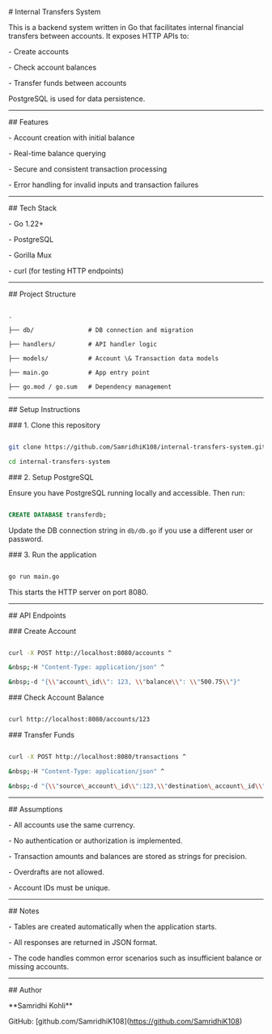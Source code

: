 \# Internal Transfers System



This is a backend system written in Go that facilitates internal financial transfers between accounts. It exposes HTTP APIs to:



\- Create accounts

\- Check account balances

\- Transfer funds between accounts



PostgreSQL is used for data persistence.



---



\## Features



\- Account creation with initial balance

\- Real-time balance querying

\- Secure and consistent transaction processing

\- Error handling for invalid inputs and transaction failures



---



\## Tech Stack



\- Go 1.22+

\- PostgreSQL

\- Gorilla Mux

\- curl (for testing HTTP endpoints)



---



\## Project Structure



```

.

├── db/               # DB connection and migration

├── handlers/         # API handler logic

├── models/           # Account \& Transaction data models

├── main.go           # App entry point

├── go.mod / go.sum   # Dependency management

```



---



\## Setup Instructions



\### 1. Clone this repository



```bash

git clone https://github.com/SamridhiK108/internal-transfers-system.git

cd internal-transfers-system

```



\### 2. Setup PostgreSQL



Ensure you have PostgreSQL running locally and accessible. Then run:



```sql

CREATE DATABASE transferdb;

```



Update the DB connection string in `db/db.go` if you use a different user or password.



\### 3. Run the application



```bash

go run main.go

```



This starts the HTTP server on port 8080.



---



\## API Endpoints



\### Create Account



```bash

curl -X POST http://localhost:8080/accounts ^

&nbsp;-H "Content-Type: application/json" ^

&nbsp;-d "{\\"account\_id\\": 123, \\"balance\\": \\"500.75\\"}"

```



\### Check Account Balance



```bash

curl http://localhost:8080/accounts/123

```



\### Transfer Funds



```bash

curl -X POST http://localhost:8080/transactions ^

&nbsp;-H "Content-Type: application/json" ^

&nbsp;-d "{\\"source\_account\_id\\":123,\\"destination\_account\_id\\":456,\\"amount\\":\\"100.25\\"}"

```



---



\## Assumptions



\- All accounts use the same currency.

\- No authentication or authorization is implemented.

\- Transaction amounts and balances are stored as strings for precision.

\- Overdrafts are not allowed.

\- Account IDs must be unique.



---



\## Notes



\- Tables are created automatically when the application starts.

\- All responses are returned in JSON format.

\- The code handles common error scenarios such as insufficient balance or missing accounts.



---



\## Author



\*\*Samridhi Kohli\*\*  

GitHub: \[github.com/SamridhiK108](https://github.com/SamridhiK108)



